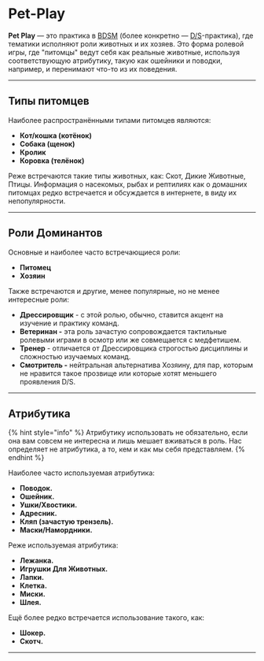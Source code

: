 # Pet-Play

**Pet Play** — это практика в [BDSM](bdsm.md) (более конкретно — [D/S](bdsm.md#ds)-практика), где тематики исполняют роли животных и их хозяев. Это форма ролевой игры, где "питомцы" ведут себя как реальные животные, используя соответствующую атрибутику, такую как ошейники и поводки, например, и перенимают что-то из их поведения.

***

## Типы питомцев

Наиболее распространёнными типами питомцев являются:

* **Кот/кошка (котёнок)**
* **Собака (щенок)**
* **Кролик**
* **Коровка (телёнок)**

Реже встречаются такие типы животных, как: Скот, Дикие Животные, Птицы. Информация о насекомых, рыбах и рептилиях как о домашних питомцах редко встречается и обсуждается в интернете, в виду их непопулярности.

***

## Роли Доминантов

Основные и наиболее часто  встречающиеся роли:

* **Питомец**
* **Хозяин**

Также встречаются и другие, менее популярные, но не менее интересные роли:

* **Дрессировщик** - с этой ролью, обычно, ставится акцент на изучение и практику команд.
* **Ветеринан -** эта роль зачастую сопровождается тактильные ролевыми играми в осмотр или же совмещается с медфетишем.
* **Тренер** - отличается от Дрессировщика строгостью дисциплины и сложностью изучаемых команд.
* **Смотритель -** нейтральная альтернатива Хозяину, для пар, которым не нравится такое прозвище или которые хотят меньшего проявления D/S.

***

## Атрибутика

{% hint style="info" %}
Атрибутику использовать не обязательно, если она вам совсем не интересна и лишь мешает вживаться в роль. Нас определяет не атрибутика, а то, кем и как мы себя представляем.
{% endhint %}

Наиболее часто используемая атрибутика:

* **Поводок.**&#x20;
* **Ошейник.**
* **Ушки/Хвостики.**
* **Адресник.**
* **Кляп (зачастую трензель).**
* **Маски/Намордники.**

Реже используемая атрибутика:&#x20;

* **Лежанка.**
* **Игрушки Для Животных.**
* **Лапки.**
* **Клетка.**
* **Миски.**
* **Шлея.**

Ещё более редко встречается использование такого, как:&#x20;

* **Шокер.**
* **Скотч.**

***
